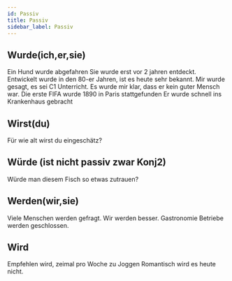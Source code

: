 ```yaml
---
id: Passiv
title: Passiv
sidebar_label: Passiv
---
```


## Wurde(ich,er,sie)

Ein Hund wurde abgefahren
Sie wurde erst vor 2 jahren entdeckt.
Entwickelt wurde in den 80-er Jahren, ist es heute sehr bekannt.
Mir wurde gesagt, es sei C1 Unterricht.
Es wurde mir klar, dass er kein guter Mensch war.
Die erste FIFA wurde 1890 in Paris stattgefunden
Er wurde schnell ins Krankenhaus gebracht

## Wirst(du)

Für wie alt wirst du eingeschätz?

## Würde (ist nicht passiv zwar Konj2)

Würde man diesem Fisch so etwas zutrauen?

## Werden(wir,sie)

Viele Menschen werden gefragt.
Wir werden besser.
Gastronomie Betriebe werden geschlossen.

## Wird

Empfehlen wird, zeimal pro Woche zu Joggen
Romantisch wird es heute nicht.

